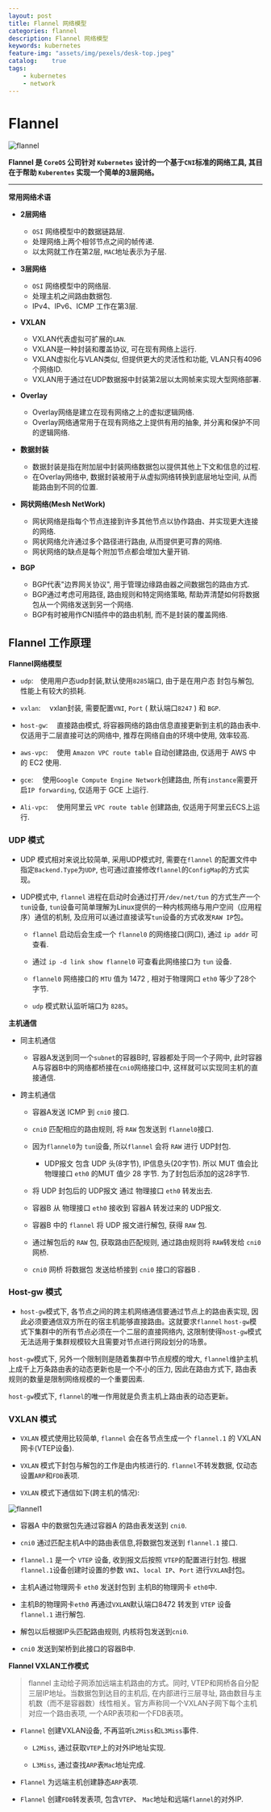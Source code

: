 ```yaml
---
layout: post
title: Flannel 网络模型
categories: flannel
description: Flannel 网络模型
keywords: kubernetes
feature-img: "assets/img/pexels/desk-top.jpeg"
catalog:    true
tags:
    - kubernetes
    - network
---
```


# Flannel

![flannel][1]


**Flannel 是 `CoreOS` 公司针对 `Kubernetes` 设计的一个基于`CNI`标准的网络工具, 其目在于帮助 `Kuberentes` 实现一个简单的3层网络。**

- - -

**常用网络术语**

* **2层网络**

  * `OSI` 网络模型中的数据链路层.
  * 处理网络上两个相邻节点之间的帧传递.
  * 以太网就工作在第2层, `MAC`地址表示为子层.


* **3层网络**

  * `OSI` 网络模型中的网络层.
  * 处理主机之间路由数据包.
  * IPv4、IPv6、ICMP 工作在第3层.


* **VXLAN**

  * VXLAN代表虚拟可扩展的`LAN`.
  * VXLAN是一种封装和覆盖协议, 可在现有网络上运行. 
  * VXLAN虚拟化与VLAN类似, 但提供更大的灵活性和功能, VLAN只有4096个网络ID.
  * VXLAN用于通过在UDP数据报中封装第2层以太网帧来实现大型网络部署.

* **Overlay**

  * Overlay网络是建立在现有网络之上的虚拟逻辑网络.
  * Overlay网络通常用于在现有网络之上提供有用的抽象, 并分离和保护不同的逻辑网络.

* **数据封装**

  * 数据封装是指在附加层中封装网络数据包以提供其他上下文和信息的过程.
  * 在Overlay网络中, 数据封装被用于从虚拟网络转换到底层地址空间, 从而能路由到不同的位置. 


* **网状网络(Mesh NetWork)**

  * 网状网络是指每个节点连接到许多其他节点以协作路由、并实现更大连接的网络.
  * 网状网络允许通过多个路径进行路由, 从而提供更可靠的网络.
  * 网状网络的缺点是每个附加节点都会增加大量开销.


* **BGP**

  * BGP代表"边界网关协议", 用于管理边缘路由器之间数据包的路由方式.
  * BGP通过考虑可用路径, 路由规则和特定网络策略, 帮助弄清楚如何将数据包从一个网络发送到另一个网络. 
  * BGP有时被用作CNI插件中的路由机制, 而不是封装的覆盖网络.




## Flannel 工作原理


**Flannel网络模型**

* `udp`:&emsp;使用用户态udp封装,默认使用`8285`端口, 由于是在用户态 封包与解包, 性能上有较大的损耗.

* `vxlan`:&emsp; vxlan封装, 需要配置`VNI`, `Port` ( 默认端口`8247` ) 和 `BGP`.

* `host-gw`:&emsp; 直接路由模式, 将容器网络的路由信息直接更新到主机的路由表中. 仅适用于二层直接可达的网络中, 推荐在网络自由的环境中使用, 效率较高.

* `aws-vpc`:&emsp; 使用 `Amazon VPC route table` 自动创建路由, 仅适用于 AWS 中的 EC2 使用.

* `gce`:&emsp; 使用`Google Compute Engine Network`创建路由, 所有`instance`需要开启`IP forwarding`, 仅适用于 GCE 上运行.

* `Ali-vpc`:&emsp; 使用阿里云 `VPC route table` 创建路由, 仅适用于阿里云ECS上运行.




### UDP 模式


* UDP 模式相对来说比较简单, 采用UDP模式时, 需要在`flannel` 的配置文件中指定`Backend.Type`为`UDP`, 也可通过直接修改`flannel`的`ConfigMap`的方式实现。


* UDP模式中, `flannel` 进程在启动时会通过打开`/dev/net/tun` 的方式生产一个`tun`设备, `tun`设备可简单理解为Linux提供的一种内核网络与用户空间（应用程序）通信的机制, 及应用可以通过直接读写`tun`设备的方式收发`RAW IP`包。

  * `flannel` 启动后会生成一个 `flannel0` 的网络接口(网口), 通过 `ip addr` 可查看.

  *  通过 `ip -d link show flannel0` 可查看此网络接口为 `tun` 设备.

  * `flannel0` 网络接口的 `MTU` 值为 1472 , 相对于物理网口 `eth0` 等少了28个字节.

  * `udp` 模式默认监听端口为 `8285`。



**主机通信**


* 同主机通信

  * 容器A发送到同一个`subnet`的容器B时, 容器都处于同一个子网中, 此时容器A与容器B中的网络都桥接在`cni0`网络接口中, 这样就可以实现同主机的直接通信.


* 跨主机通信

  * 容器A发送 ICMP 到 `cni0` 接口.

  * `cni0` 匹配相应的路由规则, 将 `RAW` 包发送到 `flannel0`接口.

  * 因为`flannel0`为 `tun`设备, 所以`flannel` 会将 `RAW` 进行 UDP封包.

    * UDP报文 包含 UDP 头(8字节), IP信息头(20字节). 所以 MUT 值会比 物理接口 `eth0` 的MUT 值少 28 字节. 为了封包后添加的这28字节.

  * 将 UDP 封包后的 UDP报文 通过 物理接口 `eth0` 转发出去.

  * 容器B 从 物理接口 `eth0` 接收到 容器A 转发过来的 UDP报文.

  * 容器B 中的 `flannel` 将 UDP 报文进行解包, 获得 `RAW` 包.

  * 通过解包后的 `RAW` 包, 获取路由匹配规则, 通过路由规则将 `RAW`转发给 `cni0` 网桥.

  * `cni0` 网桥 将数据包 发送给桥接到 `cni0` 接口的容器B .


### Host-gw 模式

* `host-gw`模式下, 各节点之间的跨主机网络通信要通过节点上的路由表实现, 因此必须要通信双方所在的宿主机能够直接路由。这就要求`flannel` `host-gw`模式下集群中的所有节点必须在一个二层的直接网络内, 这限制使得`host-gw`模式无法适用于集群规模较大且需要对节点进行网段划分的场景。

`host-gw`模式下, 另外一个限制则是随着集群中节点规模的增大, `flannel`维护主机上成千上万条路由表的动态更新也是一个不小的压力, 因此在路由方式下, 路由表规则的数量是限制网络规模的一个重要因素. 

`host-gw`模式下, `flannel`的唯一作用就是负责主机上路由表的动态更新。




### VXLAN 模式


* `VXLAN` 模式使用比较简单, `flannel` 会在各节点生成一个 `flannel.1` 的 VXLAN 网卡(VTEP设备). 

* `VXLAN` 模式下封包与解包的工作是由内核进行的. `flannel`不转发数据, 仅动态设置`ARP`和`FDB`表项.

* `VXLAN` 模式下通信如下(跨主机的情况):

![flannel1][2]

  * 容器A 中的数据包先通过容器A 的路由表发送到 `cni0`.

  * `cni0` 通过匹配主机A中的路由表信息,将数据包发送到 `flannel.1` 接口.

  * `flannel.1` 是一个 `VTEP` 设备, 收到报文后按照 `VTEP`的配置进行封包. 根据`flannel.1`设备创建时设置的参数 `VNI`、`local IP`、`Port` 进行`VXLAN`封包。

  * 主机A通过物理网卡 `eth0` 发送封包到 主机B的物理网卡 `eth0`中.

  * 主机B的物理网卡`eth0` 再通过`VXLAN`默认端口8472 转发到 `VTEP` 设备`flannel.1` 进行解包.

  * 解包以后根据IP头匹配路由规则, 内核将包发送到`cni0`.

  * `cni0` 发送到架桥到此接口的容器B中.





**Flannel VXLAN工作模式**

> flannel 主动给子网添加远端主机路由的方式。同时, VTEP和网桥各自分配三层IP地址。当数据包到达目的主机后, 在内部进行三层寻址, 路由数目与主机数（而不是容器数）线性相关。官方声称同一个VXLAN子网下每个主机对应一个路由表项, 一个ARP表项和一个FDB表项。

* `Flannel` 创建VXLAN设备, 不再监听`L2Miss`和`L3Miss`事件.

  * `L2Miss`, 通过获取`VTEP`上的对外IP地址实现.

  * `L3Miss`, 通过查找`ARP`表`Mac`地址完成.

* `Flannel` 为远端主机创建静态`ARP`表项.

* `Flannel` 创建`FDB`转发表项, 包含`VTEP`、 `Mac`地址和远端`flannel`的对外IP.








  [1]: http://jicki.me/img/posts/flannel/flannel-logo.png
  [2]: http://jicki.me/img/posts/flannel/flannel-1.png
